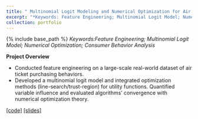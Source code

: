 ```yaml
---
title: " Multinomial Logit Modeling and Numerical Optimization for Air Ticketing Behavior Analysis"
excerpt: "*Keywords: Feature Engineering; Multinomial Logit Model; Numerical Optimization; Consumer Behavior Analysis*<br/><img src='/images/IMG_3100 2.png' width='450'>"
collection: portfolio
---
```

{% include base_path %}
*Keywords:Feature Engineering; Multinomial Logit Model; Numerical Optimization; Consumer Behavior Analysis*

**Project Overview**

- Conducted feature engineering on a large-scale real-world dataset of air ticket purchasing behaviors.
- Developed a multinomial logit model and integrated optimization methods (line-search/trust-region) for utility
functions. Quantified variable influence and evaluated algorithms’ convergence with numerical optimization
theory.

[[code]](https://li-yunai.github.io//portfolio/portfolio-1/)
[[slides]](https://li-yunai.github.io//portfolio/portfolio-1/)
